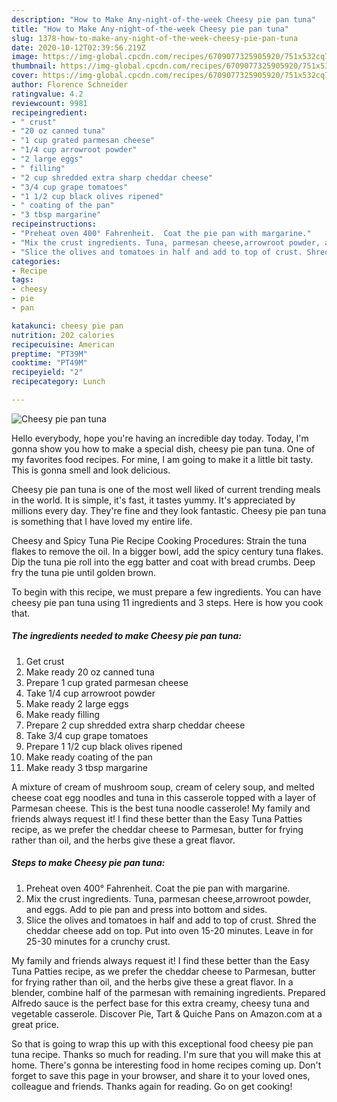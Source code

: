 ```yaml
---
description: "How to Make Any-night-of-the-week Cheesy pie pan tuna"
title: "How to Make Any-night-of-the-week Cheesy pie pan tuna"
slug: 1378-how-to-make-any-night-of-the-week-cheesy-pie-pan-tuna
date: 2020-10-12T02:39:56.219Z
image: https://img-global.cpcdn.com/recipes/6709077325905920/751x532cq70/cheesy-pie-pan-tuna-recipe-main-photo.jpg
thumbnail: https://img-global.cpcdn.com/recipes/6709077325905920/751x532cq70/cheesy-pie-pan-tuna-recipe-main-photo.jpg
cover: https://img-global.cpcdn.com/recipes/6709077325905920/751x532cq70/cheesy-pie-pan-tuna-recipe-main-photo.jpg
author: Florence Schneider
ratingvalue: 4.2
reviewcount: 9981
recipeingredient:
- " crust"
- "20 oz canned tuna"
- "1 cup grated parmesan cheese"
- "1/4 cup arrowroot powder"
- "2 large eggs"
- " filling"
- "2 cup shredded extra sharp cheddar cheese"
- "3/4 cup grape tomatoes"
- "1 1/2 cup black olives ripened"
- " coating of the pan"
- "3 tbsp margarine"
recipeinstructions:
- "Preheat oven 400° Fahrenheit.  Coat the pie pan with margarine."
- "Mix the crust ingredients. Tuna, parmesan cheese,arrowroot powder, and eggs. Add to pie pan and press into bottom and sides."
- "Slice the olives and tomatoes in half and add to top of crust. Shred the cheddar cheese add on top. Put into oven 15-20 minutes. Leave in for 25-30 minutes for a crunchy crust."
categories:
- Recipe
tags:
- cheesy
- pie
- pan

katakunci: cheesy pie pan 
nutrition: 202 calories
recipecuisine: American
preptime: "PT39M"
cooktime: "PT49M"
recipeyield: "2"
recipecategory: Lunch

---
```



![Cheesy pie pan tuna](https://img-global.cpcdn.com/recipes/6709077325905920/751x532cq70/cheesy-pie-pan-tuna-recipe-main-photo.jpg)

Hello everybody, hope you're having an incredible day today. Today, I'm gonna show you how to make a special dish, cheesy pie pan tuna. One of my favorites food recipes. For mine, I am going to make it a little bit tasty. This is gonna smell and look delicious.

Cheesy pie pan tuna is one of the most well liked of current trending meals in the world. It is simple, it's fast, it tastes yummy. It's appreciated by millions every day. They're fine and they look fantastic. Cheesy pie pan tuna is something that I have loved my entire life.

Cheesy and Spicy Tuna Pie Recipe Cooking Procedures: Strain the tuna flakes to remove the oil. In a bigger bowl, add the spicy century tuna flakes. Dip the tuna pie roll into the egg batter and coat with bread crumbs. Deep fry the tuna pie until golden brown.


To begin with this recipe, we must prepare a few ingredients. You can have cheesy pie pan tuna using 11 ingredients and 3 steps. Here is how you cook that.

<!--inarticleads1-->

##### The ingredients needed to make Cheesy pie pan tuna:

1. Get  crust
1. Make ready 20 oz canned tuna
1. Prepare 1 cup grated parmesan cheese
1. Take 1/4 cup arrowroot powder
1. Make ready 2 large eggs
1. Make ready  filling
1. Prepare 2 cup shredded extra sharp cheddar cheese
1. Take 3/4 cup grape tomatoes
1. Prepare 1 1/2 cup black olives ripened
1. Make ready  coating of the pan
1. Make ready 3 tbsp margarine


A mixture of cream of mushroom soup, cream of celery soup, and melted cheese coat egg noodles and tuna in this casserole topped with a layer of Parmesan cheese. This is the best tuna noodle casserole! My family and friends always request it! I find these better than the Easy Tuna Patties recipe, as we prefer the cheddar cheese to Parmesan, butter for frying rather than oil, and the herbs give these a great flavor. 

<!--inarticleads2-->

##### Steps to make Cheesy pie pan tuna:

1. Preheat oven 400° Fahrenheit.  Coat the pie pan with margarine.
1. Mix the crust ingredients. Tuna, parmesan cheese,arrowroot powder, and eggs. Add to pie pan and press into bottom and sides.
1. Slice the olives and tomatoes in half and add to top of crust. Shred the cheddar cheese add on top. Put into oven 15-20 minutes. Leave in for 25-30 minutes for a crunchy crust.


My family and friends always request it! I find these better than the Easy Tuna Patties recipe, as we prefer the cheddar cheese to Parmesan, butter for frying rather than oil, and the herbs give these a great flavor. In a blender, combine half of the parmesan with remaining ingredients. Prepared Alfredo sauce is the perfect base for this extra creamy, cheesy tuna and vegetable casserole. Discover Pie, Tart &amp; Quiche Pans on Amazon.com at a great price. 

So that is going to wrap this up with this exceptional food cheesy pie pan tuna recipe. Thanks so much for reading. I'm sure that you will make this at home. There's gonna be interesting food in home recipes coming up. Don't forget to save this page in your browser, and share it to your loved ones, colleague and friends. Thanks again for reading. Go on get cooking!
